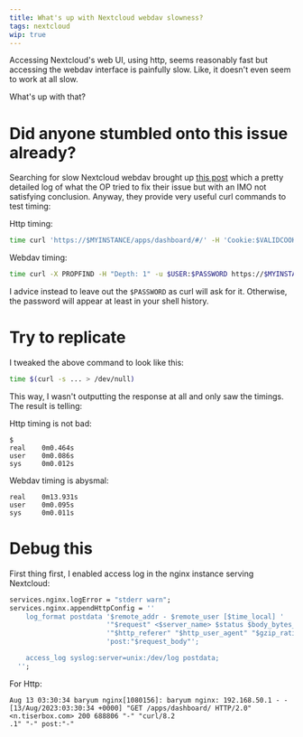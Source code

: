 ```yaml
---
title: What's up with Nextcloud webdav slowness?
tags: nextcloud
wip: true
---
```


Accessing Nextcloud's web UI, using http, seems reasonably fast but accessing the webdav interface
is painfully slow. Like, it doesn't even seem to work at all slow.

What's up with that?

# Did anyone stumbled onto this issue already?

Searching for slow Nextcloud webdav brought up [this post](1) which a pretty detailed log of what the OP tried to fix their issue but with an IMO not satisfying conclusion. Anyway, they provide very useful curl commands to test timing:

Http timing:

```bash
time curl 'https://$MYINSTANCE/apps/dashboard/#/' -H 'Cookie:$VALIDCOOKIES'
```

Webdav timing:

```bash
time curl -X PROPFIND -H "Depth: 1" -u $USER:$PASSWORD https://$MYINSTANCE/remote.php/dav/files/$USER/
```

I advice instead to leave out the `$PASSWORD` as curl will ask for it. Otherwise, the password will
appear at least in your shell history.

# Try to replicate

I tweaked the above command to look like this:

```bash
time $(curl -s ... > /dev/null)
```

This way, I wasn't outputting the response at all and only saw the timings. The result is telling:

Http timing is not bad:

```
$ 
real    0m0.464s
user    0m0.086s
sys     0m0.012s
```

Webdav timing is abysmal:

```
real    0m13.931s
user    0m0.095s
sys     0m0.011s
```

# Debug this

First thing first, I enabled access log in the nginx instance serving Nextcloud:

```nix
services.nginx.logError = "stderr warn";
services.nginx.appendHttpConfig = ''
    log_format postdata '$remote_addr - $remote_user [$time_local] '
                        '"$request" <$server_name> $status $body_bytes_sent '
                        '"$http_referer" "$http_user_agent" "$gzip_ratio" '
                        'post:"$request_body"';

    access_log syslog:server=unix:/dev/log postdata;
  '';
```

For Http:

```
Aug 13 03:30:34 baryum nginx[1080156]: baryum nginx: 192.168.50.1 - - [13/Aug/2023:03:30:34 +0000] "GET /apps/dashboard/ HTTP/2.0" <n.tiserbox.com> 200 688806 "-" "curl/8.2
.1" "-" post:"-"
```
